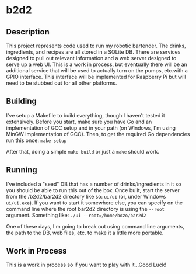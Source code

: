 # b2d2
## Description
This project represents code used to run my robotic bartender.  The drinks, ingredients, and recipes are all stored in a SQLite DB.  There are services designed to pull out relevant information and a web server designed to serve up a web UI.  This is a work in process, but eventually there will be an additional service that will be used to actually turn on the pumps, etc.with a GPIO interface.  This interface will be implemented for Raspberry Pi but will need to be stubbed out for all other platforms.

## Building
I've setup a Makefile to build everything, though I haven't tested it extensively.  Before you start, make sure you have Go and an implementation of GCC setup and in your path (on Windows, I'm using MinGW implementation of GCC).  Then, to get the required Go dependencies run this once: `make setup`

After that, doing a simple `make build` or just a `make` should work.

## Running
I've included a "seed" DB that has a number of drinks/ingredients in it so you should be able to run this out of the box.  Once built, start the server from the /b2d2/bar2d2 directory like so:
`ui/ui` (or, under Windows `ui/ui.exe`).  If you want to start it somewhere else, you can specify on the command line where the root bar2d2 directory is using the `--root` argument.  Something like:
`./ui --root=/home/bozo/bar2d2`

One of these days, I'm going to break out using command line arguments, the path to the DB, web files, etc. to make it a little more portable.

## Work in Process
This is a work in process so if you want to play with it...Good Luck!

